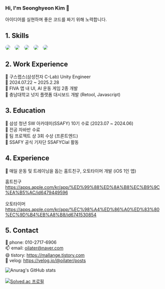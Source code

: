 ### Hi, I'm Seonghyeon Kim 👋

아이디어를 실현하며 좋은 코드를 짜기 위해 노력합니다.

## 1. Skills
<div style="white-space: nowrap;">
  <span style="display: inline-flex; border-radius: 20px; overflow: hidden; margin-right: 10px;">
    <img src="https://img.shields.io/badge/Unity-555555.svg?style=for-the-badge&logo=unity&logoColor=white" />
  </span>
  <span style="display: inline-flex; border-radius: 20px; overflow: hidden; margin-right: 10px;">
    <img src="https://img.shields.io/badge/C%23-239120.svg?style=for-the-badge&logo=csharp&logoColor=white" />
  </span>
  <span style="display: inline-flex; border-radius: 20px; overflow: hidden; margin-right: 10px;">
    <img src="https://img.shields.io/badge/Flutter-02569B.svg?style=for-the-badge&logo=flutter&logoColor=white" />
  </span>
  <span style="display: inline-flex; border-radius: 20px; overflow: hidden; margin-right: 10px;">
    <img src="https://img.shields.io/badge/SwiftUI-FA7343.svg?style=for-the-badge&logo=swift&logoColor=white" />
  </span>
  <span style="display: inline-flex; border-radius: 20px; overflow: hidden;">
    <img src="https://img.shields.io/badge/Firebase-FFCA28.svg?style=for-the-badge&logo=firebase&logoColor=black" />
  </span>
</div>



## 2. Work Experience
💬 구스랩스(삼성전자 C-Lab) Unity Engineer<br>
🌱 2024.07.22 ~ 2025.2.28 <br>
🌱 FIVA 앱 내 UI, AI 운동 게임 2종 개발 <br>
🌱 충남대학교 넛지 플랫폼 대시보드 개발 (Retool, Javascript) <br>

## 3. Education

💬 삼성 청년 SW 아카데미(SSAFY) 10기 수료 (2023.07 ~ 2024.06)<br>
  🌱 전공 자바반 수료 <br>
  🌱 팀 프로젝트 상 3회 수상 (프론트엔드) <br>
  🌱 SSAFY 공식 기자단 SSAFYCial 활동 <br>

## 4. Experience
💬 매일 운동 및 트레이닝을 돕는 홈트친구, 오토타이머 개발 (iOS 1인 앱)<br>

  홈트친구
  https://apps.apple.com/kr/app/%ED%99%88%ED%8A%B8%EC%B9%9C%EA%B5%AC/id6479449596 <br><br>
  오토타이머
  https://apps.apple.com/kr/app/%EC%98%A4%ED%86%A0%ED%83%80%EC%9D%B4%EB%A8%B8/id6741530854

## 5. Contact
📱 phone: 010-2717-6906 <br>
📫 email: oilater@naver.com <br>
😄 tistory: https://mallange.tistory.com <br>
💬 velog: https://velog.io/@oilater/posts
<!--
**oilater/oilater** is a ✨ _special_ ✨ repository because its `README.md` (this file) appears on your GitHub profile.



- 
- 🌱 I’m currently learning ...
- 👯 I’m looking to collaborate on ...
- 🤔 I’m looking for help with ...
- 💬 Ask me about ...
- 📫 How to reach me: ...

- ⚡ Fun fact: ...
-->
![Anurag's GitHub stats](https://github-readme-stats.vercel.app/api?username=oilater&show_icons=true&theme=radical)
<br>
<br>
[![Solved.ac
프로필](http://mazassumnida.wtf/api/generate_badge?boj=oilater)](https://solved.ac/oilater)
